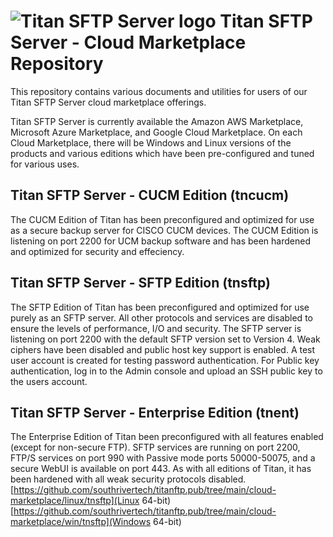 # <img src="https://southrivertech.com/software/nextgen/titanftp/titanftp48.png" alt="Titan SFTP Server logo"> Titan SFTP Server - Cloud Marketplace Repository</img>

This repository contains various documents and utilities for users of our Titan SFTP Server cloud marketplace offerings. 

Titan SFTP Server is currently available the Amazon AWS Marketplace, Microsoft Azure Marketplace, and Google Cloud Marketplace. On
each Cloud Marketplace, there will be Windows and Linux versions of the products and various editions which have been pre-configured
and tuned for various uses.

## Titan SFTP Server - CUCM Edition (tncucm)

The CUCM Edition of Titan has been preconfigured and optimized for use as a secure backup server for CISCO CUCM devices. The CUCM
Edition is listening on port 2200 for UCM backup software and has been hardened and optimized for security and effeciency.

## Titan SFTP Server - SFTP Edition (tnsftp)

The SFTP Edition of Titan has been preconfigured and optimized for use purely as an SFTP server. All other protocols and services are 
disabled to ensure the levels of performance, I/O and security. The SFTP server is listening on port 2200 with the default SFTP
version set to Version 4. Weak ciphers have been disabled and public host key support is enabled. A test user account is created
for testing password authentication. For Public key authentication, log in to the Admin console and upload an SSH public key to the
users account.

## Titan SFTP Server - Enterprise Edition (tnent)

The Enterprise Edition of Titan been preconfigured with all features enabled (except for non-secure FTP). SFTP services are running
on port 2200, FTP/S services on port 990 with Passive mode ports 50000-50075, and a secure WebUI is available on port 443. As with
all editions of Titan, it has been hardened with all weak security protocols disabled.<br />
[https://github.com/southrivertech/titanftp.pub/tree/main/cloud-marketplace/linux/tnsftp](Linux 64-bit) [https://github.com/southrivertech/titanftp.pub/tree/main/cloud-marketplace/win/tnsftp](Windows 64-bit)
